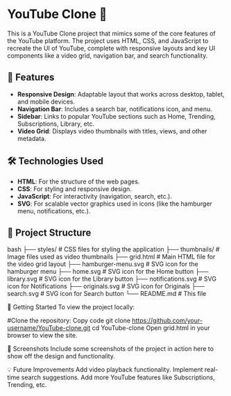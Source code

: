 # YouTube Clone 🎥

This is a YouTube Clone project that mimics some of the core features of the YouTube platform. The project uses HTML, CSS, and JavaScript to recreate the UI of YouTube, complete with responsive layouts and key UI components like a video grid, navigation bar, and search functionality.

## 🌟 Features

- **Responsive Design**: Adaptable layout that works across desktop, tablet, and mobile devices.
- **Navigation Bar**: Includes a search bar, notifications icon, and menu.
- **Sidebar**: Links to popular YouTube sections such as Home, Trending, Subscriptions, Library, etc.
- **Video Grid**: Displays video thumbnails with titles, views, and other metadata.

## 🛠️ Technologies Used

- **HTML**: For the structure of the web pages.
- **CSS**: For styling and responsive design.
- **JavaScript**: For interactivity (navigation, search, etc.).
- **SVG**: For scalable vector graphics used in icons (like the hamburger menu, notifications, etc.).

## 📂 Project Structure

bash
├── styles/             # CSS files for styling the application
├── thumbnails/         # Image files used as video thumbnails
├── grid.html           # Main HTML file for the video grid layout
├── hamburger-menu.svg  # SVG icon for the hamburger menu
├── home.svg            # SVG icon for the Home button
├── library.svg         # SVG icon for the Library button
├── notifications.svg   # SVG icon for Notifications
├── originals.svg       # SVG icon for Originals
├── search.svg          # SVG icon for Search button
└── README.md           # This file

🚀 Getting Started
To view the project locally:

#Clone the repository:
Copy code
git clone https://github.com/your-username/YouTube-clone.git
cd YouTube-clone
Open grid.html in your browser to view the site.

📸 Screenshots
Include some screenshots of the project in action here to show off the design and functionality.

💡 Future Improvements
Add video playback functionality.
Implement real-time search suggestions.
Add more YouTube features like Subscriptions, Trending, etc.
